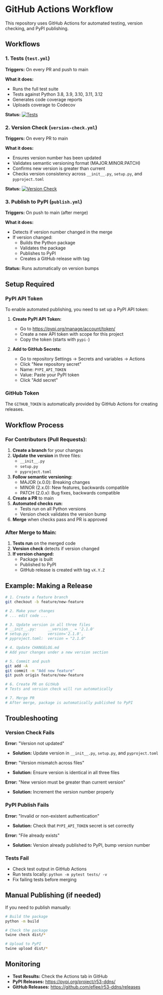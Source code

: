 # GitHub Actions Workflow

This repository uses GitHub Actions for automated testing, version checking, and PyPI publishing.

## Workflows

### 1. Tests (`test.yml`)
**Triggers:** On every PR and push to main

**What it does:**
- Runs the full test suite
- Tests against Python 3.8, 3.9, 3.10, 3.11, 3.12
- Generates code coverage reports
- Uploads coverage to Codecov

**Status:** [![Tests](https://github.com/eflee/r53-ddns/actions/workflows/test.yml/badge.svg)](https://github.com/eflee/r53-ddns/actions/workflows/test.yml)

### 2. Version Check (`version-check.yml`)
**Triggers:** On every PR to main

**What it does:**
- Ensures version number has been updated
- Validates semantic versioning format (MAJOR.MINOR.PATCH)
- Confirms new version is greater than current
- Checks version consistency across `__init__.py`, `setup.py`, and `pyproject.toml`

**Status:** [![Version Check](https://github.com/eflee/r53-ddns/actions/workflows/version-check.yml/badge.svg)](https://github.com/eflee/r53-ddns/actions/workflows/version-check.yml)

### 3. Publish to PyPI (`publish.yml`)
**Triggers:** On push to main (after merge)

**What it does:**
- Detects if version number changed in the merge
- If version changed:
  - Builds the Python package
  - Validates the package
  - Publishes to PyPI
  - Creates a GitHub release with tag

**Status:** Runs automatically on version bumps

## Setup Required

### PyPI API Token

To enable automated publishing, you need to set up a PyPI API token:

1. **Create PyPI API Token:**
   - Go to https://pypi.org/manage/account/token/
   - Create a new API token with scope for this project
   - Copy the token (starts with `pypi-`)

2. **Add to GitHub Secrets:**
   - Go to repository Settings → Secrets and variables → Actions
   - Click "New repository secret"
   - Name: `PYPI_API_TOKEN`
   - Value: Paste your PyPI token
   - Click "Add secret"

### GitHub Token

The `GITHUB_TOKEN` is automatically provided by GitHub Actions for creating releases.

## Workflow Process

### For Contributors (Pull Requests):

1. **Create a branch** for your changes
2. **Update the version** in three files:
   - `__init__.py`
   - `setup.py`
   - `pyproject.toml`
3. **Follow semantic versioning:**
   - MAJOR (x.0.0): Breaking changes
   - MINOR (2.x.0): New features, backwards compatible
   - PATCH (2.0.x): Bug fixes, backwards compatible
4. **Create a PR** to main
5. **Automated checks run:**
   - Tests run on all Python versions
   - Version check validates the version bump
6. **Merge** when checks pass and PR is approved

### After Merge to Main:

1. **Tests run** on the merged code
2. **Version check** detects if version changed
3. **If version changed:**
   - Package is built
   - Published to PyPI
   - GitHub release is created with tag `vX.Y.Z`

## Example: Making a Release

```bash
# 1. Create a feature branch
git checkout -b feature/new-feature

# 2. Make your changes
# ... edit code ...

# 3. Update version in all three files
# __init__.py:     __version__ = '2.1.0'
# setup.py:        version='2.1.0',
# pyproject.toml:  version = "2.1.0"

# 4. Update CHANGELOG.md
# Add your changes under a new version section

# 5. Commit and push
git add -A
git commit -m "Add new feature"
git push origin feature/new-feature

# 6. Create PR on GitHub
# Tests and version check will run automatically

# 7. Merge PR
# After merge, package is automatically published to PyPI
```

## Troubleshooting

### Version Check Fails

**Error:** "Version not updated"
- **Solution:** Update version in `__init__.py`, `setup.py`, and `pyproject.toml`

**Error:** "Version mismatch across files"
- **Solution:** Ensure version is identical in all three files

**Error:** "New version must be greater than current version"
- **Solution:** Increment the version number properly

### PyPI Publish Fails

**Error:** "Invalid or non-existent authentication"
- **Solution:** Check that `PYPI_API_TOKEN` secret is set correctly

**Error:** "File already exists"
- **Solution:** Version already published to PyPI, bump version number

### Tests Fail

- Check test output in GitHub Actions
- Run tests locally: `python -m pytest tests/ -v`
- Fix failing tests before merging

## Manual Publishing (if needed)

If you need to publish manually:

```bash
# Build the package
python -m build

# Check the package
twine check dist/*

# Upload to PyPI
twine upload dist/*
```

## Monitoring

- **Test Results:** Check the Actions tab in GitHub
- **PyPI Releases:** https://pypi.org/project/r53-ddns/
- **GitHub Releases:** https://github.com/eflee/r53-ddns/releases

